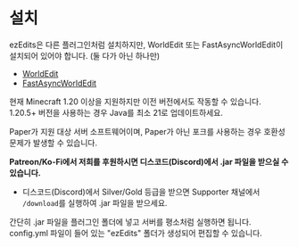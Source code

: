# 설치

ezEdits은 다른 플러그인처럼 설치하지만, WorldEdit 또는 FastAsyncWorldEdit이 설치되어 있어야 합니다. (둘 다가 아닌 하나만)

* [WorldEdit](https://modrinth.com/plugin/worldedit)
* [FastAsyncWorldEdit](https://www.spigotmc.org/resources/fastasyncworldedit.13932/)

현재 Minecraft 1.20 이상을 지원하지만 이전 버전에서도 작동할 수 있습니다.\
1.20.5+ 버전을 사용하는 경우 Java를 최소 21로 업데이트하세요.



Paper가 지원 대상 서버 소프트웨어이며, Paper가 아닌 포크를 사용하는 경우 호환성 문제가 발생할 수 있습니다.



**Patreon/Ko-Fi에서 저희를 후원하시면 디스코드(Discord)에서 .jar 파일을 받으실 수 있습니다.**

- 디스코드(Discord)에서 Silver/Gold 등급을 받으면 Supporter 채널에서 `/download`를 실행하여 .jar 파일을 받으세요.



간단히 .jar 파일을 플러그인 폴더에 넣고 서버를 평소처럼 실행하면 됩니다. config.yml 파일이 들어 있는 "ezEdits" 폴더가 생성되어 편집할 수 있습니다.&#x20;